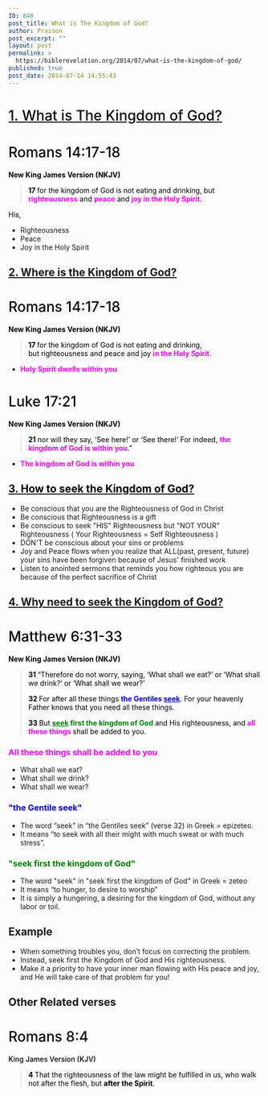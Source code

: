 ```yaml
---
ID: 848
post_title: What is The Kingdom of God?
author: Praison
post_excerpt: ""
layout: post
permalink: >
  https://biblerevelation.org/2014/07/what-is-the-kingdom-of-god/
published: true
post_date: 2014-07-14 14:55:43
---
```

<h1 class="passage-display" style="font-weight: 500; color: #000000;"><span style="text-decoration: underline;">1. What is The Kingdom of God?</span></h1>
<h1 class="passage-display" style="font-weight: 500; color: #000000;"><span class="passage-display-bcv">Romans 14:17-18</span></h1>
<p class="passage-display" style="font-weight: 500; color: #000000;"><strong><span class="passage-display-version">New King James Version (NKJV)</span></strong></p>

<blockquote>
<p style="color: #000000;"><span id="en-NKJV-28298" class="text Rom-14-17"><span class="versenum" style="font-weight: bold;">17 </span>for the kingdom of God is not eating and drinking, but <span style="color: #ff00ff;"><strong>righteousness</strong></span> and <span style="color: #ff00ff;"><strong>peace</strong></span> and <span style="color: #ff00ff;"><strong>joy in the Holy Spirit</strong></span>. </span></p>
</blockquote>
<p style="color: #000000;">His,</p>

<ul>
	<li>Righteousness</li>
	<li>Peace</li>
	<li>Joy in the Holy Spirit</li>
</ul>
<h2><span style="text-decoration: underline;">2. Where is the Kingdom of God?</span></h2>
<h1 class="passage-display" style="font-weight: 500; color: #000000;"><span class="passage-display-bcv">Romans 14:17-18</span></h1>
<p class="passage-display" style="font-weight: 500; color: #000000;"><span style="font-weight: bold;">New King James Version (NKJV)</span></p>

<blockquote>
<p style="color: #000000;"><span id="en-NKJV-28298" class="text Rom-14-17" style="color: #000000;"><span class="versenum" style="font-weight: bold;">17 </span>for the kingdom of God is not eating and drinking, but righteousness and peace and joy <span style="color: #ff00ff;"><strong>in the Holy Spirit</strong></span>. </span></p>
</blockquote>
<ul>
	<li><strong><span style="color: #ff00ff;">Holy Spirit dwells within you</span></strong></li>
</ul>
<h1 class="passage-display" style="font-weight: 500; color: #000000;"><span class="passage-display-bcv">Luke 17:21</span></h1>
<p class="passage-display" style="font-weight: 500; color: #000000;"><strong><span class="passage-display-version">New King James Version (NKJV)</span></strong></p>

<blockquote>
<p style="color: #000000;"><span id="en-NKJV-25673" class="text Luke-17-21"><span class="versenum" style="font-weight: bold;">21 </span><span class="woj">nor will they say, ‘See here!’ or ‘See there!’</span><span class="woj"> For indeed, <span style="color: #ff00ff;"><strong>the kingdom of God is within you</strong></span>.”</span></span></p>
</blockquote>
<ul>
	<li><strong><span style="color: #ff00ff;">The kingdom of God is within you</span></strong></li>
</ul>
<h2 style="color: #000000;"><span style="text-decoration: underline;">3. How to seek the Kingdom of God?</span></h2>
<ul>
	<li>Be conscious that you are the Righteousness of God in Christ</li>
	<li>Be conscious that Righteousness is a gift</li>
	<li>Be conscious to seek "HIS" Righteousness but "NOT YOUR" Righteousness ( Your Righteousness = Self Righteousness )</li>
	<li>DON'T be conscious about your sins or problems</li>
	<li>Joy and Peace flows when you realize that ALL(past, present, future) your sins have been forgiven because of Jesus' finished work</li>
	<li>Listen to anointed sermons that reminds you how righteous you are because of the perfect sacrifice of Christ</li>
</ul>
<h2 class="passage-display" style="font-weight: 500;"><span style="text-decoration: underline;"><strong>4. Why need to seek the Kingdom of God?</strong></span></h2>
<h1 class="passage-display" style="font-weight: 500; color: #000000;"><span class="passage-display-bcv">Matthew 6:31-33</span></h1>
<p class="passage-display" style="font-weight: 500; color: #000000;"><strong><span class="passage-display-version">New King James Version (NKJV)</span></strong></p>

<blockquote>
<p style="color: #000000;"><span id="en-NKJV-23314" class="text Matt-6-31"><span class="versenum" style="font-weight: bold;">31 </span><span class="woj">“Therefore do not worry, saying, ‘What shall we eat?’ or ‘What shall we drink?’ or ‘What shall we wear?’</span> </span></p>
<p style="color: #000000;"><span id="en-NKJV-23315" class="text Matt-6-32"><span class="versenum" style="font-weight: bold;">32 </span><span class="woj">For after all these things <span style="color: #0000ff;"><strong>the Gentiles <span style="text-decoration: underline;">seek</span></strong></span>. For your heavenly Father knows that you need all these things.</span> </span></p>
<p style="color: #000000;"><span id="en-NKJV-23316" class="text Matt-6-33"><span class="versenum" style="font-weight: bold;">33 </span><span class="woj">But <span style="color: #008000;"><strong><span style="text-decoration: underline;">seek</span> first the kingdom of God</strong></span> and His righteousness, and <span style="color: #ff00ff;"><strong>all these things</strong></span> shall be added to you.</span></span></p>
</blockquote>
<h3><span style="color: #ff00ff;">All these things shall be added to you</span></h3>
<ul>
	<li>What shall we eat?</li>
	<li>What shall we drink?</li>
	<li>What shall we wear?</li>
</ul>
<h3><span style="color: #0000ff;">"the Gentile seek"</span></h3>
<ul>
	<li>The word “seek” in “the Gentiles seek” (verse 32) in Greek = epizeteo.</li>
	<li>It means “to seek with all their might with much sweat or with much stress”.</li>
</ul>
<h3><span style="color: #008000;"><strong>"seek first the kingdom of God"</strong></span></h3>
<ul>
	<li>The word "seek" in "seek first the kingdom of God" in Greek = zeteo</li>
	<li>It means “to hunger, to desire to worship”</li>
	<li>It is simply a hungering, a desiring for the kingdom of God, without any labor or toil.</li>
</ul>
<h2>Example</h2>
<ul>
	<li>When something troubles you, don’t focus on correcting the problem.</li>
	<li>Instead, seek first the Kingdom of God and His righteousness.</li>
	<li>Make it a priority to have your inner man flowing with His peace and joy, and He will take care of that problem for you!</li>
</ul>
<h2>Other Related verses</h2>
<h1 class="passage-display" style="font-weight: 500; color: #000000;"><span class="passage-display-bcv">Romans 8:4</span></h1>
<p class="passage-display" style="font-weight: 500; color: #000000;"><span class="passage-display-version">King James Version (KJV)</span></p>

<blockquote>
<p style="color: #000000;"><span id="en-KJV-28121" class="text Rom-8-4"><span class="versenum" style="font-weight: bold;">4 </span>That the righteousness of the law might be fulfilled in us, who walk not after the flesh, but <strong>after the Spirit</strong>.</span></p>
</blockquote>